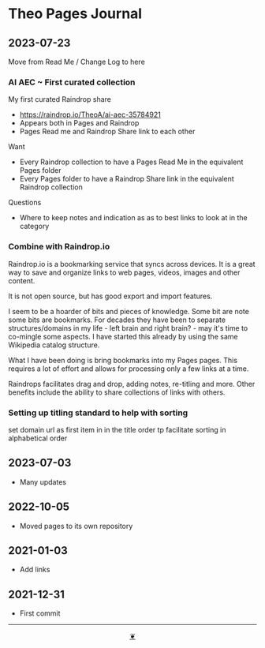 # Theo Pages Journal

## 2023-07-23

Move from Read Me / Change Log to here

### AI AEC ~ First curated collection

My first curated Raindrop share

* https://raindrop.io/TheoA/ai-aec-35784921
* Appears both in Pages and Raindrop
* Pages Read me and Raindrop Share link to each other

Want
* Every Raindrop collection to have a Pages Read Me in the equivalent Pages folder
* Every Pages folder to have a Raindrop Share link in the equivalent Raindrop collection

Questions
* Where to keep notes and indication as as to best links to look at in the category


### Combine with Raindrop.io

Raindrop.io is a bookmarking service that syncs across devices. It is a great way to save and organize links to web pages, videos, images and other content.

It is not open source, but has good export and import features.

I seem to be a hoarder of bits and pieces of knowledge. Some bit are note some bits are bookmarks. For decades they have been to separate structures/domains in my life - left brain and right brain? - may it's time to co-mingle some aspects. I have started this already by using the same Wikipedia catalog structure.

What I have been doing is bring bookmarks into my Pages pages. This requires a lot of effort and allows for processing only a few links at a time.

Raindrops facilitates drag and drop, adding notes, re-titling and more. Other benefits include the ability to share collections of links with others.

### Setting up titling standard to help with sorting

set domain url as first item in in the title order tp facilitate sorting in alphabetical order

## 2023-07-03

* Many updates

## 2022-10-05

* Moved pages to its own repository

## 2021-01-03

* Add links

## 2021-12-31

* First commit

***

<center title="Hello! Click me to go up to the top" ><a class=aDingbat href=javascript:window.scrollTo(0,0);> ❦ </a></center>
